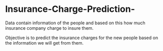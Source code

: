 # Insurance-Charge-Prediction-

Data contain information of the people and based on this how much insurance company charge to insure them.

Objective is to predict the insurance charges for the new people based on the information we will get from them.
